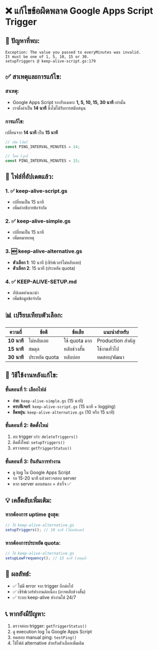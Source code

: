 # ❌ แก้ไขข้อผิดพลาด Google Apps Script Trigger

## 🚨 ปัญหาที่พบ:
```
Exception: The value you passed to everyMinutes was invalid. 
It must be one of 1, 5, 10, 15 or 30.
setupTriggers @ keep-alive-script.gs:179
```

## ✅ สาเหตุและการแก้ไข:

### สาเหตุ:
- Google Apps Script รองรับเฉพาะ **1, 5, 10, 15, 30 นาที** เท่านั้น
- เราตั้งค่าเป็น **14 นาที** ซึ่งไม่ได้รับการสนับสนุน

### การแก้ไข:
เปลี่ยนจาก **14 นาที** เป็น **15 นาที**

```javascript
// เดิม (ผิด)
const PING_INTERVAL_MINUTES = 14;

// ใหม่ (ถูก)
const PING_INTERVAL_MINUTES = 15;
```

## 🎯 ไฟล์ที่อัปเดตแล้ว:

### 1. ✅ keep-alive-script.gs
- เปลี่ยนเป็น 15 นาที
- เพิ่มคำอธิบายข้อจำกัด

### 2. ✅ keep-alive-simple.gs  
- เปลี่ยนเป็น 15 นาที
- เพิ่มหมายเหตุ

### 3. 🆕 keep-alive-alternative.gs
- **ตัวเลือก 1**: 10 นาที (เซิร์ฟเวอร์ไม่หลับเลย)
- **ตัวเลือก 2**: 15 นาที (ประหยัด quota)

### 4. ✅ KEEP-ALIVE-SETUP.md
- อัปเดตคำแนะนำ
- เพิ่มข้อมูลข้อจำกัด

## 📊 เปรียบเทียบตัวเลือก:

| ความถี่ | ข้อดี | ข้อเสีย | แนะนำสำหรับ |
|---------|-------|---------|-------------|
| **10 นาที** | ไม่หลับเลย | ใช้ quota มาก | Production สำคัญ |
| **15 นาที** | สมดุล | หลับช่วงสั้น | ใช้งานทั่วไป |
| **30 นาที** | ประหยัด quota | หลับบ่อย | ทดสอบ/พัฒนา |

## 🔧 วิธีใช้งานหลังแก้ไข:

### ขั้นตอนที่ 1: เลือกไฟล์
- **ง่าย**: `keep-alive-simple.gs` (15 นาที)
- **ครบฟีเจอร์**: `keep-alive-script.gs` (15 นาที + logging)
- **ยืดหยุ่น**: `keep-alive-alternative.gs` (10 หรือ 15 นาที)

### ขั้นตอนที่ 2: ติดตั้งใหม่
1. ลบ trigger เก่า: `deleteTriggers()`
2. ติดตั้งใหม่: `setupTriggers()`
3. ตรวจสอบ: `getTriggerStatus()`

### ขั้นตอนที่ 3: ยืนยันการทำงาน
- ดู log ใน Google Apps Script
- รอ 15-20 นาที แล้วตรวจสอบ server
- หาก server ตอบสนอง = สำเร็จ ✅

## 💡 เคล็ดลับเพิ่มเติม:

### หากต้องการ uptime สูงสุด:
```javascript
// ใช้ keep-alive-alternative.gs
setupTriggers(); // 10 นาที (ไม่หลับเลย)
```

### หากต้องการประหยัด quota:
```javascript
// ใช้ keep-alive-alternative.gs  
setupLowFrequency(); // 15 นาที (สมดุล)
```

## 🎉 ผลลัพธ์:
- ✅ ไม่มี error จาก trigger อีกต่อไป
- ✅ เซิร์ฟเวอร์ทำงานต่อเนื่อง (อาจหลับช่วงสั้น)
- ✅ ระบบ keep-alive ทำงานได้ 24/7

## 📞 หากยังมีปัญหา:
1. ตรวจสอบ trigger: `getTriggerStatus()`
2. ดู execution log ใน Google Apps Script
3. ทดสอบ manual ping: `testPing()`
4. ใช้ไฟล์ alternative สำหรับตัวเลือกเพิ่มเติม
